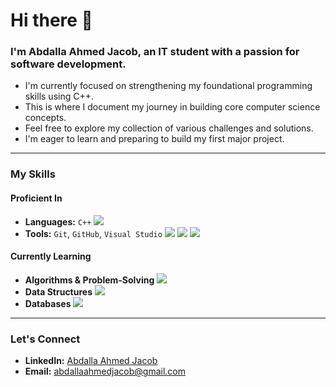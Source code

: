 # Hi there 👋

### I'm Abdalla Ahmed Jacob, an IT student with a passion for software development.

-   I'm currently focused on strengthening my foundational programming skills using C++.
-   This is where I document my journey in building core computer science concepts.
-   Feel free to explore my collection of various challenges and solutions.
-   I'm eager to learn and preparing to build my first major project.

---

### **My Skills**

#### **Proficient In**
-   **Languages:** `C++`
    <img src="https://img.shields.io/badge/C%2B%2B-00599C?style=for-the-badge&logo=c%2B%2B&logoColor=white">
-   **Tools:** `Git`, `GitHub`, `Visual Studio`
    <img src="https://img.shields.io/badge/git-F05032?style=for-the-badge&logo=git&logoColor=white">
    <img src="https://img.shields.io/badge/github-181717?style=for-the-badge&logo=github&logoColor=white">
    <img src="https://img.shields.io/badge/Visual_Studio-5C2D91?style=for-the-badge&logo=visual%20studio&logoColor=white">

#### **Currently Learning**
-   **Algorithms & Problem-Solving**
    <img src="https://img.shields.io/badge/Algorithms-black?style=for-the-badge&logo=gitbook&logoColor=white">
-   **Data Structures**
    <img src="https://img.shields.io/badge/Data_Structures-blue?style=for-the-badge&logo=appveyor&logoColor=white">
-   **Databases**
    <img src="https://img.shields.io/badge/Databases-FFC107?style=for-the-badge&logo=postgresql&logoColor=black">

---

### **Let's Connect**

-   **LinkedIn:** [Abdalla Ahmed Jacob](https://www.linkedin.com/in/abdalla-ahmed-jacob-0b20a9376/)
-   **Email:** abdallaahmedjacob@gmail.com
